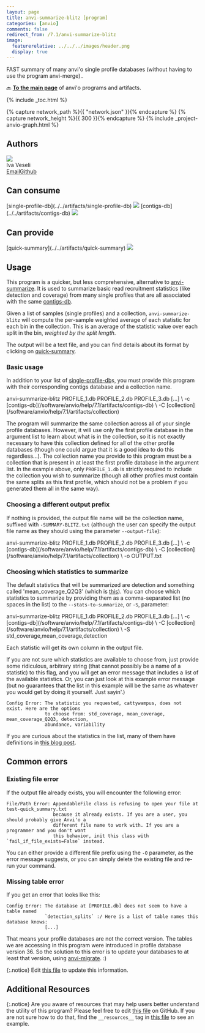 ```yaml
---
layout: page
title: anvi-summarize-blitz [program]
categories: [anvio]
comments: false
redirect_from: /7.1/anvi-summarize-blitz
image:
  featurerelative: ../../../images/header.png
  display: true
---
```


FAST summary of many anvi&#x27;o single profile databases (without having to use the program anvi-merge)..

🔙 **[To the main page](../../)** of anvi'o programs and artifacts.


{% include _toc.html %}
<div id="svg" class="subnetwork"></div>
{% capture network_path %}{{ "network.json" }}{% endcapture %}
{% capture network_height %}{{ 300 }}{% endcapture %}
{% include _project-anvio-graph.html %}


## Authors

<div class="page-author"><div class="page-author-info"><div class="page-person-photo"><img class="page-person-photo-img" src="../../images/authors/ivagljiva.jpg" /></div><div class="page-person-info-box"><span class="page-author-name">Iva Veseli</span><div class="page-author-social-box"><a href="mailto:iveseli@uchicago.edu" class="person-social" target="_blank"><i class="fa fa-fw fa-envelope-square"></i>Email</a><a href="http://github.com/ivagljiva" class="person-social" target="_blank"><i class="fa fa-fw fa-github"></i>Github</a></div></div></div></div>



## Can consume


<p style="text-align: left" markdown="1"><span class="artifact-r">[single-profile-db](../../artifacts/single-profile-db) <img src="../../images/icons/DB.png" class="artifact-icon-mini" /></span> <span class="artifact-r">[contigs-db](../../artifacts/contigs-db) <img src="../../images/icons/DB.png" class="artifact-icon-mini" /></span></p>


## Can provide


<p style="text-align: left" markdown="1"><span class="artifact-p">[quick-summary](../../artifacts/quick-summary) <img src="../../images/icons/TXT.png" class="artifact-icon-mini" /></span></p>


## Usage


This program is a quicker, but less comprehensive, alternative to <span class="artifact-n">[anvi-summarize](/software/anvio/help/7.1/programs/anvi-summarize)</span>. It is used to summarize basic read recruitment statistics (like detection and coverage) from many single profiles that are all associated with the same <span class="artifact-n">[contigs-db](/software/anvio/help/7.1/artifacts/contigs-db)</span>.

Given a list of samples (single profiles) and a collection, `anvi-summarize-blitz` will compute the per-sample weighted average of each statistic for each bin in the collection. This is an average of the statistic value over each split in the bin, _weighted by the split length_.

The output will be a text file, and you can find details about its format by clicking on <span class="artifact-n">[quick-summary](/software/anvio/help/7.1/artifacts/quick-summary)</span>.

### Basic usage

In addition to your list of <span class="artifact-n">[single-profile-db](/software/anvio/help/7.1/artifacts/single-profile-db)</span>s, you must provide this program with their corresponding contigs database and a collection name.

<div class="codeblock" markdown="1">
anvi&#45;summarize&#45;blitz PROFILE_1.db PROFILE_2.db PROFILE_3.db [...] \
                     &#45;c <span class="artifact&#45;n">[contigs&#45;db](/software/anvio/help/7.1/artifacts/contigs&#45;db)</span> \
                     &#45;C <span class="artifact&#45;n">[collection](/software/anvio/help/7.1/artifacts/collection)</span>
</div>

The program will summarize the same collection across all of your single profile databases. However, it will use only the first profile database in the argument list to learn about what is in the collection, so it is not exactly necessary to have this collection defined for all of the other profile databases (though one could argue that it is a good idea to do this regardless...). The collection name you provide to this program must be a collection that is present in at least the first profile database in the argument list. In the example above, only `PROFILE_1.db` is strictly required to include the collection you wish to summarize (though all other profiles must contain the same splits as this first profile, which should not be a problem if you generated them all in the same way).

### Choosing a different output prefix

If nothing is provided, the output file name will be the collection name, suffixed with `-SUMMARY-BLITZ.txt` (although the user can specify the output file name as they should using the parameter `--output-file`):

<div class="codeblock" markdown="1">
anvi&#45;summarize&#45;blitz PROFILE_1.db PROFILE_2.db PROFILE_3.db [...] \
                     &#45;c <span class="artifact&#45;n">[contigs&#45;db](/software/anvio/help/7.1/artifacts/contigs&#45;db)</span> \
                     &#45;C <span class="artifact&#45;n">[collection](/software/anvio/help/7.1/artifacts/collection)</span> \
                     &#45;o OUTPUT.txt
</div>

### Choosing which statistics to summarize

The default statistics that will be summarized are detection and something called 'mean_coverage_Q2Q3' (which is [this](https://merenlab.org/2017/05/08/anvio-views/#mean-overage-q2q3)). You can choose which statistics to summarize by providing them as a comma-separated list (no spaces in the list) to the `--stats-to-summarize`, or `-S`, parameter:

<div class="codeblock" markdown="1">
anvi&#45;summarize&#45;blitz PROFILE_1.db PROFILE_2.db PROFILE_3.db [...] \
                     &#45;c <span class="artifact&#45;n">[contigs&#45;db](/software/anvio/help/7.1/artifacts/contigs&#45;db)</span> \
                     &#45;C <span class="artifact&#45;n">[collection](/software/anvio/help/7.1/artifacts/collection)</span> \
                     &#45;S std_coverage,mean_coverage,detection
</div>

Each statistic will get its own column in the output file.

If you are not sure which statistics are available to choose from, just provide some ridiculous, arbitrary string (that cannot possibly be a name of a statistic) to this flag, and you will get an error message that includes a list of the available statistics. Or, you can just look at this example error message (but no guarantees that the list in this example will be the same as whatever you would get by doing it yourself. Just sayin'.)
```
Config Error: The statistic you requested, cattywampus, does not exist. Here are the options
              to choose from: std_coverage, mean_coverage, mean_coverage_Q2Q3, detection,
              abundance, variability
```

If you are curious about the statistics in the list, many of them have definitions in [this blog post](https://merenlab.org/2017/05/08/anvio-views).

## Common errors

### Existing file error

If the output file already exists, you will encounter the following error:
```
File/Path Error: AppendableFile class is refusing to open your file at test-quick_summary.txt
                 because it already exists. If you are a user, you should probably give Anvi'o a
                 different file name to work with. If you are a programmer and you don't want
                 this behavior, init this class with `fail_if_file_exists=False` instead.
```
You can either provide a different file prefix using the `-O` parameter, as the error message suggests, or you can simply delete the existing file and re-run your command.

### Missing table error

If you get an error that looks like this:
```
Config Error: The database at [PROFILE.db] does not seem to have a table named
              `detection_splits` :/ Here is a list of table names this database knows:
              [...]
```

That means your profile databases are not the correct version. The tables we are accessing in this program were introduced in profile database version 36. So the solution to this error is to update your databases to at least that version, using <span class="artifact-n">[anvi-migrate](/software/anvio/help/7.1/programs/anvi-migrate)</span>. :)


{:.notice}
Edit [this file](https://github.com/merenlab/anvio/tree/master/anvio/docs/programs/anvi-summarize-blitz.md) to update this information.


## Additional Resources



{:.notice}
Are you aware of resources that may help users better understand the utility of this program? Please feel free to edit [this file](https://github.com/merenlab/anvio/tree/master/bin/anvi-summarize-blitz) on GitHub. If you are not sure how to do that, find the `__resources__` tag in [this file](https://github.com/merenlab/anvio/blob/master/bin/anvi-interactive) to see an example.
